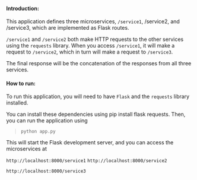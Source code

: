 
#### Introduction:
This application defines three microservices, ```/service1```, /service2, and /service3, which are implemented as Flask routes. 

```/service1``` and ```/service2``` both make HTTP requests to the other services using the ```requests``` library. When you access ```/service1```, it will make a request to ```/service2```, which in turn will make a request to ```/service3```. 

The final response will be the concatenation of the responses from all three services.

#### How to run:

To run this application, you will need to have ```Flask``` and the ```requests``` library installed. 

You can install these dependencies using pip install flask requests. Then, you can run the application using 

> ```python app.py```

This will start the Flask development server, and you can access the microservices at 

```http://localhost:8000/service1```
```http://localhost:8000/service2```

```http://localhost:8000/service3```

